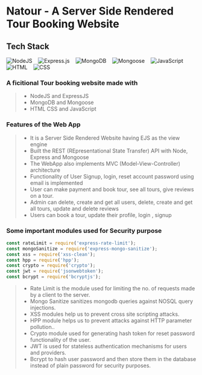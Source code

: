 # Natour - A Server Side Rendered Tour Booking Website

## Tech Stack

![NodeJS](https://img.shields.io/badge/node.js-6DA55F?style=for-the-badge&logo=node.js&logoColor=black)
&nbsp;&nbsp;
![Express.js](https://img.shields.io/badge/express.js-%23404d59.svg?style=for-the-badge&logo=express&logoColor=%2361DAFB)
&nbsp;&nbsp;
![MongoDB](https://img.shields.io/badge/MongoDB-%234ea94b.svg?style=for-the-badge&logo=mongodb&logoColor=white)
&nbsp;&nbsp;
![Mongoose](https://img.shields.io/badge/Mongoose-0081CB.svg?style=for-the-badge&logo=mongoose&logoColor=white)
&nbsp;&nbsp;
![JavaScript](https://img.shields.io/badge/JavaScript-FFA000.svg?style=for-the-badge&logo=javascript&logoColor=white)
&nbsp;&nbsp;
![HTML](https://img.shields.io/badge/HTML-d24e01.svg?style=for-the-badge&logo=html&logoColor=white)
&nbsp;&nbsp;
![CSS](https://img.shields.io/badge/CSS-0d47a1.svg?style=for-the-badge&logo=css&logoColor=white)
&nbsp;&nbsp;

### A ficitional Tour booking website made with

> -   NodeJS and ExpressJS
> -   MongoDB and Mongoose
> -   HTML CSS and JavaScript

### Features of the Web App

> -   It is a Server Side Rendered Website having EJS as the view engine
> -   Built the REST (REpresentational State Transfer) API with Node, Express and Mongoose
> -   The WebApp also implements MVC (Model-View-Controller) architecture
> -   Functionality of User Signup, login, reset account password using email is implemented
> -   User can make payment and book tour, see all tours, give reviews on a tour.
> -   Admin can delete, create and get all users, delete, create and get all tours, update and delete reviews
> -   Users can book a tour, update their profile, login , signup

### Some important modules used for Security purpose

```javascript
const rateLimit = require('express-rate-limit');
const mongoSanitize = require('express-mongo-sanitize');
const xss = require('xss-clean');
const hpp = require('hpp');
const crypto = require('crypto');
const jwt = require('jsonwebtoken');
const bcrypt = require('bcryptjs');
```

<!--  const helmet = require('helmet'); -->

> -   Rate Limit is the module used for limiting the no. of requests made by a client to the server.
> -   Mongo Sanitize sanitizes mongodb queries against NOSQL query injections.
> -   XSS modules help us to prevent cross site scripting attacks.
> -   HPP module helps us to prevent attacks against HTTP parameter pollution..
> -   Crypto module used for generating hash token for reset password functionality of the user.
> -   JWT is used for stateless authentication mechanisms for users and providers.
> -   Bcrypt to hash user password and then store them in the database instead of plain password for security purposes.
